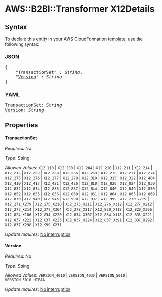 # AWS::B2BI::Transformer X12Details

## Syntax

To declare this entity in your AWS CloudFormation template, use the following syntax:

### JSON

<pre>
{
    "<a href="#transactionset" title="TransactionSet">TransactionSet</a>" : <i>String</i>,
    "<a href="#version" title="Version">Version</a>" : <i>String</i>
}
</pre>

### YAML

<pre>
<a href="#transactionset" title="TransactionSet">TransactionSet</a>: <i>String</i>
<a href="#version" title="Version">Version</a>: <i>String</i>
</pre>

## Properties

#### TransactionSet

_Required_: No

_Type_: String

_Allowed Values_: <code>X12_110</code> | <code>X12_180</code> | <code>X12_204</code> | <code>X12_210</code> | <code>X12_211</code> | <code>X12_214</code> | <code>X12_215</code> | <code>X12_259</code> | <code>X12_260</code> | <code>X12_266</code> | <code>X12_269</code> | <code>X12_270</code> | <code>X12_271</code> | <code>X12_274</code> | <code>X12_275</code> | <code>X12_276</code> | <code>X12_277</code> | <code>X12_278</code> | <code>X12_310</code> | <code>X12_315</code> | <code>X12_322</code> | <code>X12_404</code> | <code>X12_410</code> | <code>X12_417</code> | <code>X12_421</code> | <code>X12_426</code> | <code>X12_810</code> | <code>X12_820</code> | <code>X12_824</code> | <code>X12_830</code> | <code>X12_832</code> | <code>X12_834</code> | <code>X12_835</code> | <code>X12_837</code> | <code>X12_844</code> | <code>X12_846</code> | <code>X12_849</code> | <code>X12_850</code> | <code>X12_852</code> | <code>X12_855</code> | <code>X12_856</code> | <code>X12_860</code> | <code>X12_861</code> | <code>X12_864</code> | <code>X12_865</code> | <code>X12_869</code> | <code>X12_870</code> | <code>X12_940</code> | <code>X12_945</code> | <code>X12_990</code> | <code>X12_997</code> | <code>X12_999</code> | <code>X12_270_X279</code> | <code>X12_271_X279</code> | <code>X12_275_X210</code> | <code>X12_275_X211</code> | <code>X12_276_X212</code> | <code>X12_277_X212</code> | <code>X12_277_X214</code> | <code>X12_277_X364</code> | <code>X12_278_X217</code> | <code>X12_820_X218</code> | <code>X12_820_X306</code> | <code>X12_824_X186</code> | <code>X12_834_X220</code> | <code>X12_834_X307</code> | <code>X12_834_X318</code> | <code>X12_835_X221</code> | <code>X12_837_X222</code> | <code>X12_837_X223</code> | <code>X12_837_X224</code> | <code>X12_837_X291</code> | <code>X12_837_X292</code> | <code>X12_837_X298</code> | <code>X12_999_X231</code>

_Update requires_: [No interruption](https://docs.aws.amazon.com/AWSCloudFormation/latest/UserGuide/using-cfn-updating-stacks-update-behaviors.html#update-no-interrupt)

#### Version

_Required_: No

_Type_: String

_Allowed Values_: <code>VERSION_4010</code> | <code>VERSION_4030</code> | <code>VERSION_5010</code> | <code>VERSION_5010_HIPAA</code>

_Update requires_: [No interruption](https://docs.aws.amazon.com/AWSCloudFormation/latest/UserGuide/using-cfn-updating-stacks-update-behaviors.html#update-no-interrupt)

